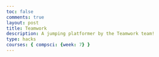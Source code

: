 ```yaml
---
toc: false
comments: true
layout: post
title: Teamwork
description: A jumping platformer by the Teamwork team!
type: hacks
courses: { compsci: {week: 7} }
---
```


<!DOCTYPE html>
<html>
<head>
    <title>Teamwork!</title>
</head>
<body>
    <canvas id="canvas" width="500" height="700"></canvas>
    <script>
        let canvas = document.getElementById("canvas");
        let c = canvas.getContext("2d");

        var spriteImage = new Image();
        spriteImage.src = "{{site.baseurl}}/images/linksprites.png";

        const spriteWidth = 96;
        const spriteHeight = 104;
        let spriteX = 100;
        let spriteY = canvas.height - spriteHeight;
        let spriteVelocityY = 0;
        let isJumping = false;
        let isOnGround = false;
        let frameX = 0;
        let frameY = 0;
        let maxFrame = 2;
        let isMovingLeft = false;
        let isMovingRight = false;
        let isIdle = true;

        const gravity = 2.5;
        const jumpStrength = -20;
        const moveSpeed = 20;

        // Define a narrower collision hitbox
        const collisionWidth = 20;
        const collisionHeight = 20;

        function updateSpriteAnimation() {
            if (frameX < maxFrame) {
                frameX++;
            } else {
                frameX = 0;
            }
        }

        function jump() {
            if (!isJumping && isOnGround) {
                spriteVelocityY = jumpStrength;
                isJumping = true;
                isOnGround = false;
            }
        }

        function moveLeft() {
            isMovingLeft = true;
            isIdle = false;
            frameY = 5;
            maxFrame = 9;
        }

        function moveRight() {
            isMovingRight = true;
            isIdle = false;
            frameY = 7;
            maxFrame = 9;
        }

        function idle() {
            isIdle = true;
            frameY = 0;
            maxFrame = 2;
        }

        window.addEventListener('keydown', (event) => {
            if (event.key === 'w') {
                jump();
            } else if (event.key === 'a') {
                moveLeft();
            } else if (event.key === 'd') {
                moveRight();
            }
        });

        window.addEventListener('keyup', (event) => {
            if (event.key === 'a') {
                idle();
                isMovingLeft = false;
            } else if (event.key === 'd') {
                idle();
                isMovingRight = false;
            }
        });

        var bgImage = new Image();
        bgImage.src = "{{site.baseurl}}/images/Stone_Background.jpg";
        bgImage.onload = function () {
            var bg1 = {
                width: 500,
                height: 1000,
                x: 0,
                y: 0
            }

            var bg2 = {
                width: 500,
                height: 1000,
                x: 0,
                y: -1000
            }

            var bg3 = {
                width: 500,
                height: 1000,
                x: 0,
                y: -2000
            }

            var platforms = [];

            function generateRandomPlatform() {
                const minHeight = spriteY - jumpStrength;
                const maxHeight = spriteY - 2 * jumpStrength;

                var platform = {
                    width: 150,
                    height: 20,
                    x: Math.random() * (canvas.width - 150),
                    y: minHeight - Math.random() * (maxHeight - minHeight)
                };
                platforms.push(platform);

                if (Math.random() < 0.1) {
                    var trampoline = {
                        x: platform.x + platform.width / 2 - 10,
                        y: platform.y - 10,
                        width: 20,
                        height: 5,
                    };
                    platforms.push(trampoline);
                }
            }

            generateRandomPlatform();

            setInterval(generateRandomPlatform, 1200);

            function checkCollisions() {
                platforms.forEach(function (platform) {
                    const spriteBottom = spriteY + spriteHeight;
                    const platformTop = platform.y;
                    const spriteCenterX = spriteX + spriteWidth / 2;
                    const platformLeft = platform.x;
                    const platformRight = platform.x + platform.width;

                    if (
                        spriteBottom >= platformTop &&
                        spriteY < platformTop &&
                        spriteCenterX > platformLeft &&
                        spriteCenterX < platformRight
                    ) {
                        // Use a narrower hitbox for standing on platforms
                        spriteY = platformTop - spriteHeight;
                        isJumping = false;
                        spriteVelocityY = 0;
                        isOnGround = true;
                    }
                });
            }

            var interval = setInterval(function () {
                bg1.y += 5;
                bg2.y += 5;
                bg3.y += 5;

                if (bg1.y == 2000) {
                    bg1.y = 0;
                }
                if (bg2.y == 1000) {
                    bg2.y = -1000;
                }
                if (bg3.y == 0) {
                    bg3.y = -2000;
                }

                c.clearRect(0, 0, canvas.width, canvas.height);

                c.drawImage(bgImage, bg1.x, bg1.y);
                c.drawImage(bgImage, bg2.x, bg2.y);
                c.drawImage(bgImage, bg3.x, bg3.y);

                platforms.forEach(function (platform) {
                    if (platform.width === 20) {
                        c.strokeStyle = "cyan";
                        c.lineWidth = 5;
                        c.beginPath();
                        c.moveTo(platform.x, platform.y + 5);
                        c.lineTo(platform.x + platform.width, platform.y + 5);
                        c.stroke();
                    } else {
                        c.fillStyle = "yellow";
                        c.fillRect(platform.x, platform.y, platform.width, platform.height);
                    }
                    platform.y += 5;
                });

                spriteVelocityY += gravity;
                spriteY += spriteVelocityY;

                if (spriteY >= canvas.height - spriteHeight) {
                    spriteY = canvas.height - spriteHeight;
                    spriteVelocityY = 0;
                    isJumping = false;
                    isOnGround = true;
                }

                if (isMovingLeft && spriteX > 0) {
                    spriteX -= moveSpeed;
                }
                if (isMovingRight && spriteX + spriteWidth < canvas.width) {
                    spriteX += moveSpeed;
                }

                checkCollisions();

                c.drawImage(
                    spriteImage,
                    frameX * spriteWidth,
                    frameY * spriteHeight,
                    spriteWidth,
                    spriteHeight,
                    spriteX,
                    spriteY,
                    spriteWidth,
                    spriteHeight
                );

                updateSpriteAnimation();
            }, 90);
        };
    </script>
</body>
</html>
